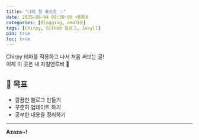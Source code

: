 ```yaml
---
title: "나의 첫 포스트 ✨"
date: 2025-08-04 09:30:00 +0900
categories: [Blogging, emo저모]
tags: [Chirpy, GitHub 블로그, Jekyll]
pin: true
toc: true
---
```


Chirpy 테마를 적용하고 나서 처음 써보는 글!  
이제 이 곳은 내 자킬앤루비 💎

## 🎯 목표
- 깔끔한 블로그 만들기
- 꾸준히 업데이트 하기
- 공부한 내용을 정리하기


---

**Azaza~!**
